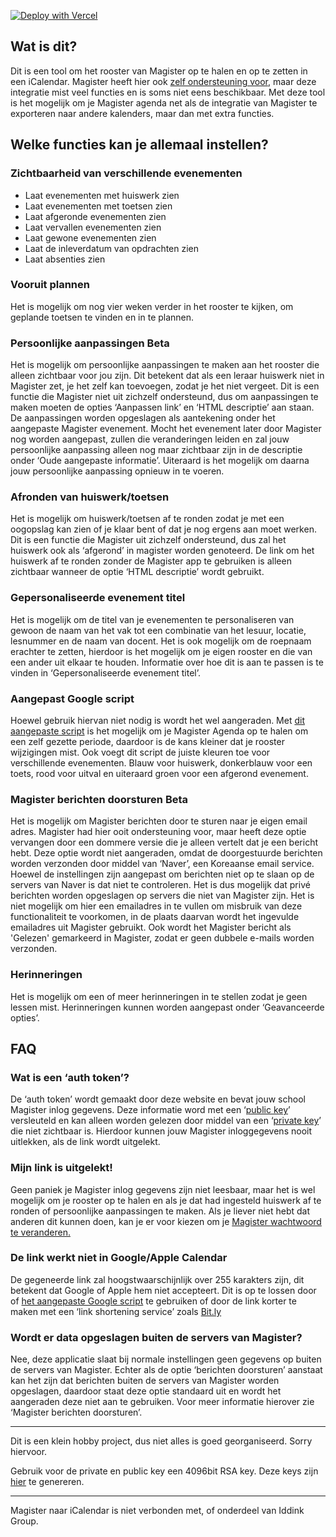 [![Deploy with Vercel](https://vercel.com/button)](https://vercel.com/new/clone?repository-url=https%3A%2F%2Fgithub.com%2FHarryDeKat%2FmagIcal%2F&env=privateKey,publicKey&envDescription=Lees%20de%20readme%20op%20github%20voor%20meer%20informatie&project-name=magister-naar-ical&repo-name=magIcal)

Wat is dit?
-----------

Dit is een tool om het rooster van Magister op te halen en op te zetten in een iCalendar. Magister heeft hier ook [zelf ondersteuning voor](https://www.magister.nl/help/agenda-delen/), maar deze integratie mist veel functies en is soms niet eens beschikbaar. Met deze tool is het mogelijk om je Magister agenda net als de integratie van Magister te exporteren naar andere kalenders, maar dan met extra functies.

Welke functies kan je allemaal instellen?
-----------------------------------------

### Zichtbaarheid van verschillende evenementen

*   Laat evenementen met huiswerk zien
*   Laat evenementen met toetsen zien
*   Laat afgeronde evenementen zien
*   Laat vervallen evenementen zien
*   Laat gewone evenementen zien
*   Laat de inleverdatum van opdrachten zien
*   Laat absenties zien

### Vooruit plannen

Het is mogelijk om nog vier weken verder in het rooster te kijken, om geplande toetsen te vinden en in te plannen.

### Persoonlijke aanpassingen Beta

Het is mogelijk om persoonlijke aanpassingen te maken aan het rooster die alleen zichtbaar voor jou zijn. Dit betekent dat als een leraar huiswerk niet in Magister zet, je het zelf kan toevoegen, zodat je het niet vergeet. Dit is een functie die Magister niet uit zichzelf ondersteund, dus om aanpassingen te maken moeten de opties ‘Aanpassen link’ en ‘HTML descriptie’ aan staan. De aanpassingen worden opgeslagen als aantekening onder het aangepaste Magister evenement. Mocht het evenement later door Magister nog worden aangepast, zullen die veranderingen leiden en zal jouw persoonlijke aanpassing alleen nog maar zichtbaar zijn in de descriptie onder ‘Oude aangepaste informatie’. Uiteraard is het mogelijk om daarna jouw persoonlijke aanpassing opnieuw in te voeren.

### Afronden van huiswerk/toetsen

Het is mogelijk om huiswerk/toetsen af te ronden zodat je met een oogopslag kan zien of je klaar bent of dat je nog ergens aan moet werken. Dit is een functie die Magister uit zichzelf ondersteund, dus zal het huiswerk ook als ‘afgerond’ in magister worden genoteerd. De link om het huiswerk af te ronden zonder de Magister app te gebruiken is alleen zichtbaar wanneer de optie ‘HTML descriptie’ wordt gebruikt.

### Gepersonaliseerde evenement titel

Het is mogelijk om de titel van je evenementen te personaliseren van gewoon de naam van het vak tot een combinatie van het lesuur, locatie, lesnummer en de naam van docent. Het is ook mogelijk om de roepnaam erachter te zetten, hierdoor is het mogelijk om je eigen rooster en die van een ander uit elkaar te houden. Informatie over hoe dit is aan te passen is te vinden in ‘Gepersonaliseerde evenement titel’.

### Aangepast Google script

Hoewel gebruik hiervan niet nodig is wordt het wel aangeraden. Met [dit aangepaste script](https://script.google.com/d/1WkbpHQxsMbbFqYjrL1xKkhfaRf3gs8nsCoRewj_GEn9rTdoPc0H7xHxi/edit?usp=sharing) is het mogelijk om je Magister Agenda op te halen om een zelf gezette periode, daardoor is de kans kleiner dat je rooster wijzigingen mist. Ook voegt dit script de juiste kleuren toe voor verschillende evenementen. Blauw voor huiswerk, donkerblauw voor een toets, rood voor uitval en uiteraard groen voor een afgerond evenement.

### Magister berichten doorsturen Beta

Het is mogelijk om Magister berichten door te sturen naar je eigen email adres. Magister had hier ooit ondersteuning voor, maar heeft deze optie vervangen door een dommere versie die je alleen vertelt dat je een bericht hebt. Deze optie wordt niet aangeraden, omdat de doorgestuurde berichten worden verzonden door middel van ‘Naver’, een Koreaanse email service. Hoewel de instellingen zijn aangepast om berichten niet op te slaan op de servers van Naver is dat niet te controleren. Het is dus mogelijk dat privé berichten worden opgeslagen op servers die niet van Magister zijn. Het is niet mogelijk om hier een emailadres in te vullen om misbruik van deze functionaliteit te voorkomen, in de plaats daarvan wordt het ingevulde emailadres uit Magister gebruikt. Ook wordt het Magister bericht als 'Gelezen' gemarkeerd in Magister, zodat er geen dubbele e-mails worden verzonden.

### Herinneringen

Het is mogelijk om een of meer herinneringen in te stellen zodat je geen lessen mist. Herinneringen kunnen worden aangepast onder ‘Geavanceerde opties’.

FAQ
---

### Wat is een ‘auth token’?

De ‘auth token’ wordt gemaakt door deze website en bevat jouw school Magister inlog gegevens. Deze informatie word met een ‘[public key](https://nl.wikipedia.org/wiki/Publieke_sleutel)’ versleuteld en kan alleen worden gelezen door middel van een ‘[private key](https://nl.wikipedia.org/wiki/Geheime_sleutel)’ die niet zichtbaar is. Hierdoor kunnen jouw Magister inloggegevens nooit uitlekken, als de link wordt uitgelekt.

### Mijn link is uitgelekt!

Geen paniek je Magister inlog gegevens zijn niet leesbaar, maar het is wel mogelijk om je rooster op te halen en als je dat had ingesteld huiswerk af te ronden of persoonlijke aanpassingen te maken. Als je liever niet hebt dat anderen dit kunnen doen, kan je er voor kiezen om je [Magister wachtwoord te veranderen.](https://www.magister.nl/wp-content/uploads/2022/06/Gebruiker-wachtwoord-zelf-herstellen.pdf)

### De link werkt niet in Google/Apple Calendar

De gegeneerde link zal hoogstwaarschijnlijk over 255 karakters zijn, dit betekent dat Google of Apple hem niet accepteert. Dit is op te lossen door of [het aangepaste Google script](https://script.google.com/d/1WkbpHQxsMbbFqYjrL1xKkhfaRf3gs8nsCoRewj_GEn9rTdoPc0H7xHxi/edit?usp=sharing) te gebruiken of door de link korter te maken met een ‘link shortening service’ zoals [Bit.ly](https://bit.ly)

### Wordt er data opgeslagen buiten de servers van Magister?

Nee, deze applicatie slaat bij normale instellingen geen gegevens op buiten de servers van Magister. Echter als de optie ‘berichten doorsturen’ aanstaat kan het zijn dat berichten buiten de servers van Magister worden opgeslagen, daardoor staat deze optie standaard uit en wordt het aangeraden deze niet aan te gebruiken. Voor meer informatie hierover zie ‘Magister berichten doorsturen’.

---

Dit is een klein hobby project, dus niet alles is goed georganiseerd. Sorry hiervoor. 

Gebruik voor de private en public key een 4096bit RSA key. Deze keys zijn [hier](https://travistidwell.com/jsencrypt/demo/) te genereren.

---
Magister naar iCalendar is niet verbonden met, of onderdeel van Iddink Group.